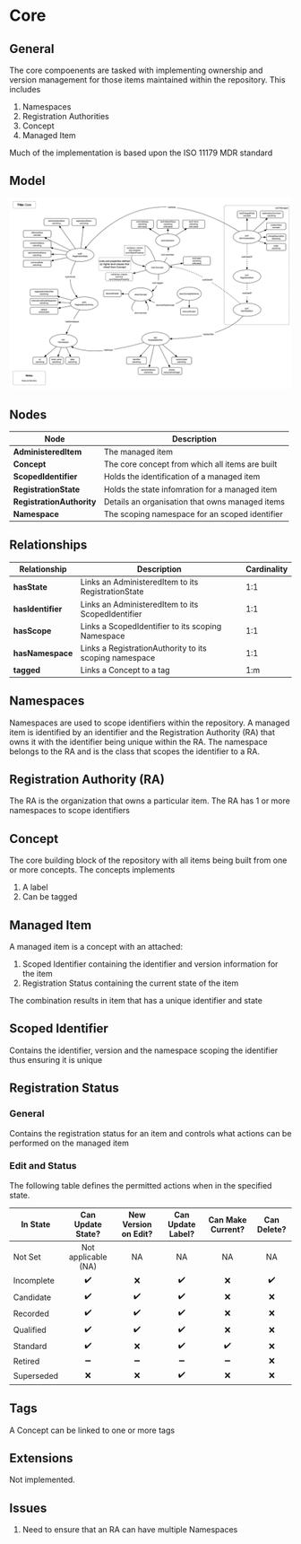 # Core

## General

The core compoenents are tasked with implementing ownership and version management for those items maintained within the repository. This includes

1. Namespaces
1. Registration Authorities
1. Concept
1. Managed Item

Much of the implementation is based upon the ISO 11179 MDR standard

## Model

![](diagrams/core.png)

## Nodes

| **Node** | **Description** |
| --- | --- |
| **AdministeredItem** | The managed item |
| **Concept** | The core concept from which all items are built |
| **ScopedIdentifier** | Holds the identification of a managed item |
| **RegistrationState** | Holds the state infomration for a managed item |
| **RegistrationAuthority** | Details an organisation that owns managed items |
| **Namespace** | The scoping namespace for an scoped identifier |

## Relationships

| **Relationship** | **Description** | **Cardinality** |
| --- | --- | --- |
| **hasState** | Links an AdministeredItem to its RegistrationState | 1:1 |
| **hasIdentifier** | Links an AdministeredItem to its ScopedIdentifier | 1:1 |
| **hasScope** | Links a ScopedIdentifier to its scoping Namespace | 1:1 |
| **hasNamespace** | Links a RegistrationAuthority to its scoping namespace | 1:1 |
| **tagged** | Links a Concept to a tag | 1:m |

## Namespaces

Namespaces are used to scope identifiers within the repository. A managed item is identified by an identifier and the Registration Authority (RA) that owns it with the identifier being unique within the RA. The namespace belongs to the RA and is the class that scopes the identifier to a RA.

## Registration Authority (RA)

The RA is the organization that owns a particular item. The RA has 1 or more namespaces to scope identifiers

## Concept

The core building block of the repository with all items being built from one or more concepts. The concepts implements

1. A label
1. Can be tagged

## Managed Item

A managed item is a concept with an attached:

1. Scoped Identifier containing the identifier and version information for the item
1. Registration Status containing the current state of the item

The combination results in item that has a unique identifier and state

## Scoped Identifier

Contains the identifier, version and the namespace scoping the identifier thus ensuring it is unique

## Registration Status

### General

Contains the registration status for an item and controls what actions can be performed on the managed item

### Edit and Status

The following table defines the permitted actions when in the specified state.

| In State | Can Update State?  | New Version on Edit? | Can Update Label? | Can Make Current? | Can Delete? |
| -| :-: | :--: | :-: | :-: | :-: |
| Not Set       | Not applicable (NA) | NA | NA | NA | NA |
| Incomplete    | :heavy_check_mark: | :x: | :heavy_check_mark: | :x: | :heavy_check_mark: |
| Candidate     | :heavy_check_mark: | :heavy_check_mark: | :heavy_check_mark: | :x: | :x: |
| Recorded      | :heavy_check_mark: | :heavy_check_mark: | :heavy_check_mark: | :x: | :x: |
| Qualified     | :heavy_check_mark: | :heavy_check_mark: | :heavy_check_mark: | :x: | :x: |
| Standard      | :heavy_check_mark: | :x: | :heavy_check_mark: | :heavy_check_mark: | :x: |
| Retired       | :heavy_minus_sign: | :heavy_minus_sign: | :heavy_minus_sign: | :heavy_minus_sign: | :x: |
| Superseded    | :x: | :x: | :heavy_check_mark: | :x: | :x: |

## Tags

A Concept can be linked to one or more tags

## Extensions

Not implemented.

## Issues

1. Need to ensure that an RA can have multiple Namespaces

